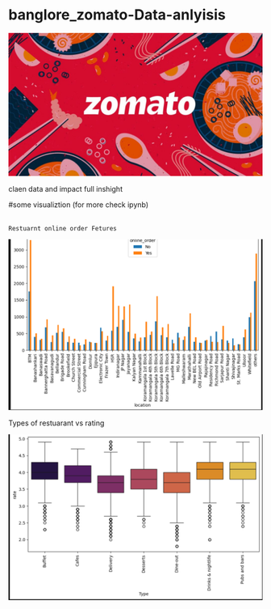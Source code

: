 # banglore_zomato-Data-anlyisis


![zomato logo](https://github.com/saurav190101/banglore_zomato-Data-anlyis/blob/main/buy-zomato-reviews-india-1024x576.jpg)


claen  data and impact full inshight

#some visualiztion (for more check ipynb)


																					Restuarnt online order Fetures

![Restuarnt online order Fetures](https://github.com/saurav190101/banglore_zomato-Data-anlyis/blob/main/Screenshot%202025-02-03%20132104.png)



																					
Types of restuarant vs rating

![Types of restuarant vs rating](https://github.com/saurav190101/banglore_zomato-Data-anlyis/blob/main/Screenshot%202025-02-03%20131957.png)
